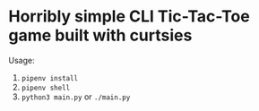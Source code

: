 # Horribly simple CLI Tic-Tac-Toe game built with curtsies

Usage:
1. `pipenv install`
2. `pipenv shell`
3. `python3 main.py` or `./main.py`
